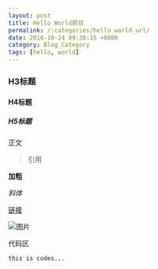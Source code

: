 ```yaml
---
layout: post
title: Hello World题目
permalink: /:categories/hello_world_url/
date: 2016-10-24 09:30:15 +0800
category: Blog_Category
tags: [hello, world]
---
```


### H3标题

#### H4标题

##### H5标题

正文

> 引用

**加粗**

*斜体*

[链接]({{site.baseurl}}/Hello_Category/hello_world_url/)

![图片]({{site.baseurl}}/img/hello/test.png)

代码区

```
this is codes...
```


